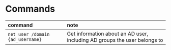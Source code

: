 # Commands

|command|note
|:-|:-
|`net user /domain {ad_username}`|Get information about an AD user, including AD groups the user belongs to
